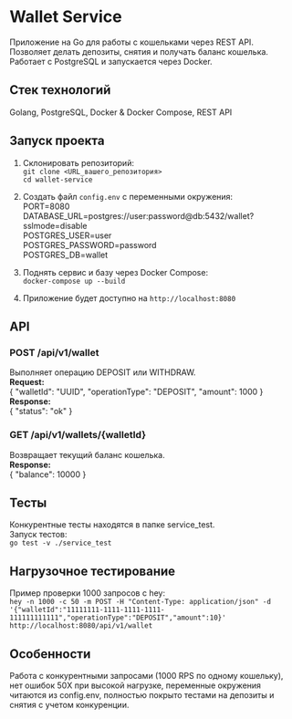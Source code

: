 # Wallet Service
Приложение на Go для работы с кошельками через REST API. Позволяет делать депозиты, снятия и получать баланс кошелька. Работает с PostgreSQL и запускается через Docker.

## Стек технологий
Golang, PostgreSQL, Docker & Docker Compose, REST API

## Запуск проекта
1. Склонировать репозиторий:  
`git clone <URL_вашего_репозитория>`  
`cd wallet-service`  

2. Создать файл `config.env` с переменными окружения:  
PORT=8080  
DATABASE_URL=postgres://user:password@db:5432/wallet?sslmode=disable  
POSTGRES_USER=user  
POSTGRES_PASSWORD=password  
POSTGRES_DB=wallet  

3. Поднять сервис и базу через Docker Compose:  
`docker-compose up --build`  

4. Приложение будет доступно на `http://localhost:8080`

## API
### POST /api/v1/wallet
Выполняет операцию DEPOSIT или WITHDRAW.  
**Request:**  
{
  "walletId": "UUID",
  "operationType": "DEPOSIT",
  "amount": 1000
}  
**Response:**  
{
  "status": "ok"
}

### GET /api/v1/wallets/{walletId}
Возвращает текущий баланс кошелька.  
**Response:**  
{
  "balance": 10000
}

## Тесты
Конкурентные тесты находятся в папке service_test.  
Запуск тестов:  
`go test -v ./service_test`

## Нагрузочное тестирование
Пример проверки 1000 запросов с hey:  
`hey -n 1000 -c 50 -m POST -H "Content-Type: application/json" -d '{"walletId":"11111111-1111-1111-1111-111111111111","operationType":"DEPOSIT","amount":10}' http://localhost:8080/api/v1/wallet`

## Особенности
Работа с конкурентными запросами (1000 RPS по одному кошельку), нет ошибок 50X при высокой нагрузке, переменные окружения читаются из config.env, полностью покрыто тестами на депозиты и снятия с учетом конкуренции.

